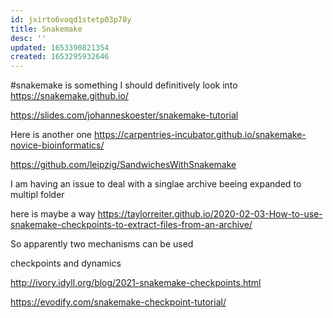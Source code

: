 ```yaml
---
id: jxirto6voqd1stetp03p78y
title: Snakemake
desc: ''
updated: 1653390821354
created: 1653295932646
---
```



#snakemake is something I should definitively look into https://snakemake.github.io/

https://slides.com/johanneskoester/snakemake-tutorial

Here is another one https://carpentries-incubator.github.io/snakemake-novice-bioinformatics/

https://github.com/leipzig/SandwichesWithSnakemake

I am having an issue to deal with a singlae archive beeing expanded to multipl folder

here is maybe a way
https://taylorreiter.github.io/2020-02-03-How-to-use-snakemake-checkpoints-to-extract-files-from-an-archive/

So apparently two mechanisms can be used 

checkpoints and dynamics 

http://ivory.idyll.org/blog/2021-snakemake-checkpoints.html

https://evodify.com/snakemake-checkpoint-tutorial/

